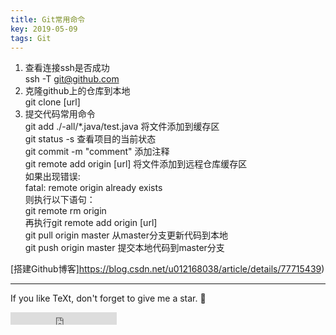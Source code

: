 ```yaml
---
title: Git常用命令
key: 2019-05-09
tags: Git
---
```

1. 查看连接ssh是否成功  
   ssh -T git@github.com
2. 克隆github上的仓库到本地  
   git clone [url]
3. 提交代码常用命令  
	git add ./-all/*.java/test.java 将文件添加到缓存区  
	git status -s 查看项目的当前状态  
	git commit -m "comment" 添加注释  
	git remote add origin [url] 将文件添加到远程仓库缓存区  
		如果出现错误:  
        fatal: remote origin already exists  
        则执行以下语句：  
        git remote rm origin  
	    再执行git remote add origin [url]  
    git pull origin master  从master分支更新代码到本地  
    git push origin master  提交本地代码到master分支  
	
[搭建Github博客]https://blog.csdn.net/u012168038/article/details/77715439)

<!--more-->

---

If you like TeXt, don't forget to give me a star. :star2:

<iframe src="https://ghbtns.com/github-btn.html?user=kitian616&repo=jekyll-TeXt-theme&type=star&count=true" frameborder="0" scrolling="0" width="170px" height="20px"></iframe>